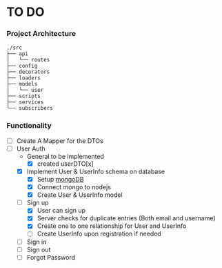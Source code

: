 # TO DO

### Project Architecture

```
./src
├── api
│   └── routes
├── config
├── decorators
├── loaders
├── models
│   └── user
├── scripts
├── services
└── subscribers
```

### Functionality
- [ ] Create A Mapper for the DTOs
- [ ] User Auth
  - General to be implemented
    -[x] created userDTO[x]
  - [x] Implement User & UserInfo schema on database
    - [x] Setup [mongoDB](https://www.mongodb.com/)
    - [x] Connect mongo to nodejs
    - [x] Create User & UserInfo model
  - [ ] Sign up
      - [x] User can sign up
      - [x] Server checks for duplicate entries (Both email and username)
      - [x] Create one to one relationship for User and UserInfo
      - [ ] Create UserInfo upon registration if needed
  - [ ] Sign in
  - [ ] Sign out
  - [ ] Forgot Password
